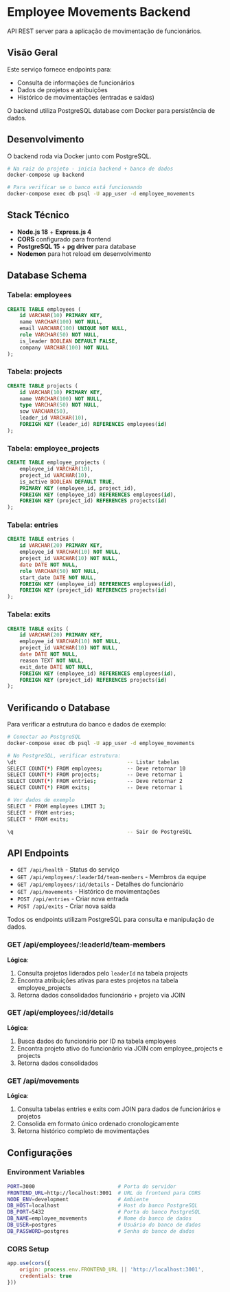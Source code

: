# Employee Movements Backend

API REST server para a aplicação de movimentação de funcionários.

## Visão Geral

Este serviço fornece endpoints para:
- Consulta de informações de funcionários
- Dados de projetos e atribuições
- Histórico de movimentações (entradas e saídas)

O backend utiliza PostgreSQL database com Docker para persistência de dados.

## Desenvolvimento

O backend roda via Docker junto com PostgreSQL.

```bash
# Na raiz do projeto - inicia backend + banco de dados
docker-compose up backend

# Para verificar se o banco está funcionando
docker-compose exec db psql -U app_user -d employee_movements
```

## Stack Técnico

- **Node.js 18** + **Express.js 4**
- **CORS** configurado para frontend
- **PostgreSQL 15** + **pg driver** para database
- **Nodemon** para hot reload em desenvolvimento

## Database Schema

### Tabela: employees
```sql
CREATE TABLE employees (
    id VARCHAR(10) PRIMARY KEY,
    name VARCHAR(100) NOT NULL,
    email VARCHAR(100) UNIQUE NOT NULL,
    role VARCHAR(50) NOT NULL,
    is_leader BOOLEAN DEFAULT FALSE,
    company VARCHAR(100) NOT NULL
);
```

### Tabela: projects
```sql
CREATE TABLE projects (
    id VARCHAR(10) PRIMARY KEY,
    name VARCHAR(100) NOT NULL,
    type VARCHAR(50) NOT NULL,
    sow VARCHAR(50),
    leader_id VARCHAR(10),
    FOREIGN KEY (leader_id) REFERENCES employees(id)
);
```

### Tabela: employee_projects
```sql
CREATE TABLE employee_projects (
    employee_id VARCHAR(10),
    project_id VARCHAR(10),
    is_active BOOLEAN DEFAULT TRUE,
    PRIMARY KEY (employee_id, project_id),
    FOREIGN KEY (employee_id) REFERENCES employees(id),
    FOREIGN KEY (project_id) REFERENCES projects(id)
);
```

### Tabela: entries
```sql
CREATE TABLE entries (
    id VARCHAR(20) PRIMARY KEY,
    employee_id VARCHAR(10) NOT NULL,
    project_id VARCHAR(10) NOT NULL,
    date DATE NOT NULL,
    role VARCHAR(50) NOT NULL,
    start_date DATE NOT NULL,
    FOREIGN KEY (employee_id) REFERENCES employees(id),
    FOREIGN KEY (project_id) REFERENCES projects(id)
);
```

### Tabela: exits
```sql
CREATE TABLE exits (
    id VARCHAR(20) PRIMARY KEY,
    employee_id VARCHAR(10) NOT NULL,
    project_id VARCHAR(10) NOT NULL,
    date DATE NOT NULL,
    reason TEXT NOT NULL,
    exit_date DATE NOT NULL,
    FOREIGN KEY (employee_id) REFERENCES employees(id),
    FOREIGN KEY (project_id) REFERENCES projects(id)
);
```

## Verificando o Database

Para verificar a estrutura do banco e dados de exemplo:

```bash
# Conectar ao PostgreSQL
docker-compose exec db psql -U app_user -d employee_movements

# No PostgreSQL, verificar estrutura:
\dt                                    -- Listar tabelas
SELECT COUNT(*) FROM employees;        -- Deve retornar 10
SELECT COUNT(*) FROM projects;         -- Deve retornar 1  
SELECT COUNT(*) FROM entries;          -- Deve retornar 2
SELECT COUNT(*) FROM exits;            -- Deve retornar 1

# Ver dados de exemplo
SELECT * FROM employees LIMIT 3;
SELECT * FROM entries;
SELECT * FROM exits;

\q                                     -- Sair do PostgreSQL
```

## API Endpoints

- `GET /api/health` - Status do serviço
- `GET /api/employees/:leaderId/team-members` - Membros da equipe
- `GET /api/employees/:id/details` - Detalhes do funcionário
- `GET /api/movements` - Histórico de movimentações
- `POST /api/entries` - Criar nova entrada
- `POST /api/exits` - Criar nova saída

Todos os endpoints utilizam PostgreSQL para consulta e manipulação de dados.

### GET /api/employees/:leaderId/team-members
**Lógica**:
1. Consulta projetos liderados pelo `leaderId` na tabela projects
2. Encontra atribuições ativas para estes projetos na tabela employee_projects
3. Retorna dados consolidados funcionário + projeto via JOIN

### GET /api/employees/:id/details  
**Lógica**:
1. Busca dados do funcionário por ID na tabela employees
2. Encontra projeto ativo do funcionário via JOIN com employee_projects e projects
3. Retorna dados consolidados

### GET /api/movements
**Lógica**:
1. Consulta tabelas entries e exits com JOIN para dados de funcionários e projetos
2. Consolida em formato único ordenado cronologicamente
3. Retorna histórico completo de movimentações

## Configurações

### Environment Variables
```bash
PORT=3000                           # Porta do servidor
FRONTEND_URL=http://localhost:3001  # URL do frontend para CORS
NODE_ENV=development                # Ambiente
DB_HOST=localhost                   # Host do banco PostgreSQL
DB_PORT=5432                        # Porta do banco PostgreSQL
DB_NAME=employee_movements          # Nome do banco de dados
DB_USER=postgres                    # Usuário do banco de dados
DB_PASSWORD=postgres                # Senha do banco de dados
```

### CORS Setup
```js
app.use(cors({
    origin: process.env.FRONTEND_URL || 'http://localhost:3001',
    credentials: true
}))
```